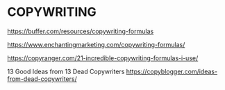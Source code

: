 # COPYWRITING

https://buffer.com/resources/copywriting-formulas

https://www.enchantingmarketing.com/copywriting-formulas/

https://copyranger.com/21-incredible-copywriting-formulas-i-use/


13 Good Ideas from 13 Dead Copywriters
https://copyblogger.com/ideas-from-dead-copywriters/

